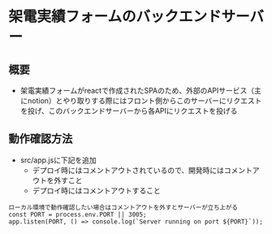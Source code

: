 # 架電実績フォームのバックエンドサーバー

## 概要
- 架電実績フォームがreactで作成されたSPAのため、外部のAPIサービス（主にnotion）とやり取りする際にはフロント側からこのサーバーにリクエストを投げ、このバックエンドサーバーから各APIにリクエストを投げる

 ## 動作確認方法
 - src/app.jsに下記を追加
   - デプロイ時にはコメントアウトされているので、開発時にはコメントアウトを外すこと
   - デプロイ時にはコメントアウトすること
```
ローカル環境で動作確認したい場合はコメントアウトを外すとサーバーが立ち上がる
const PORT = process.env.PORT || 3005;
app.listen(PORT, () => console.log(`Server running on port ${PORT}`));
```
